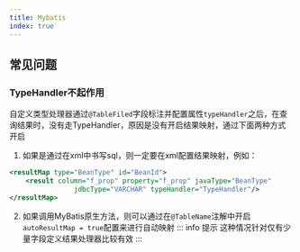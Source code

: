 ```yaml
---
title: Mybatis
index: true
---
```


## 常见问题

### TypeHandler不起作用
自定义类型处理器通过`@TableFiled`字段标注并配置属性`typeHandler`之后，在查询结果时，没有走TypeHandler，原因是没有开启结果映射，通过下面两种方式开启
1. 如果是通过在xml中书写sql，则一定要在xml配置结果映射，例如：
```xml
<resultMap type="BeanType" id="BeanId">
    <result column="f_prop" property="f_prop" javaType="BeanType"
                jdbcType="VARCHAR" typeHandler="TypeHandler"/>
</resultMap>      
```

2. 如果调用MyBatis原生方法，则可以通过在`@TableName`注解中开启`autoResultMap = true`配置来进行自动映射
::: info 提示
这种情况针对仅有少量字段定义结果处理器比较有效
:::